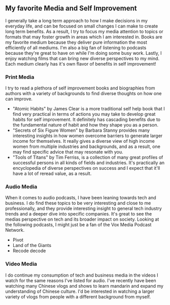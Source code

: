 ## My favorite Media and Self Improvement

I generally take a long term approach to how I make decisions in my everyday life, and can be focused on small changes I can make to create long term benefits. As a result, I try to focus my media attention to topics or formats that may foster growth in areas which I am interested in. Books are my favorite medium because they deliver pure information the most efficiently of all mediums. I'm also a big fan of listening to podcasts because they're great to have on while I'm doing some busy work. Lastly, I enjoy watching films that can bring new diverse perspectives to my mind. Each medium clearly has it's own flavor of benefits in self improvement!

### Print Media

I try to read a plethora of self improvement books and biographies from authors with a variety of backgrounds to find diverse thoughts on how one can improve.

- "Atomic Habits" by James Clear is a more traditional self help book that I find very practical in terms of actions you may take to develop great habits for self improvement. It definitely has cascading benefits due to the fundamental nature of habit and how they shape you as a person.
- "Secrets of Six Figure Women" by Barbara Stanny provides many interesting insights in how women overcome barriers to generate larger income for themselves. It really gives a diverse view of high income women from multiple industries and backgrounds, and as a result, one may find specific advice that may resonate with you.
- "Tools of Titans" by Tim Ferriss, is a collection of many great profiles of successful persons in all kinds of fields and industries. It's practically an encyclopedia of diverse perspectives on success and I expect that it'll have a lot of reread value, as a result.

### Audio Media

When it comes to audio podcasts, I have been leaning towards tech and business. I do find these topics to be very interesting and close to me professionally, and they provide interesting insight to general tech industry trends and a deeper dive into specific companies. It's great to see the medias perspective on tech and its broader impact on society. Looking at the following podcasts, I might just be a fan of the Vox Media Podcast Network.

- Pivot
- Land of the Giants
- Recode decode

### Video Media

I do continue my consumption of tech and business media in the videos I watch for the same reasons I've listed for audio. I've recently have been watching many Chinese vlogs and shows to learn mandarin and expand my understanding of Chinese culture. I'd be interested in watching a larger variety of vlogs from people with a different background from myself.
